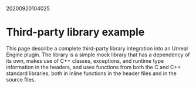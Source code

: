 20200920104025

# Third-party library example

This page describe a complete third-party library integration into an Unreal Engine plugin.
The library is a simple mock library that has a dependency of its own, makes use of C++ classes, exceptions, and runtime type information in the headers, and uses functions from both the C and C++ standard libraries, both in inline functions in the header files and in the source files.

